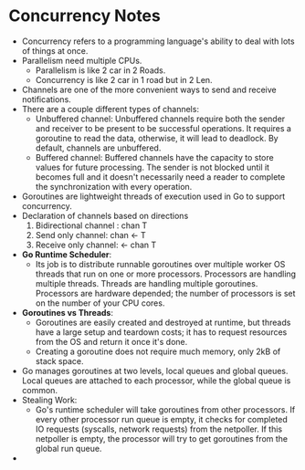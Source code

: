 # Concurrency Notes

- Concurrency refers to a programming language's ability to deal with lots of things at once.
- Parallelism need multiple CPUs.
    - Parallelism is like 2 car in 2 Roads.
    - Concurrency is like 2 car in 1 road but in 2 Len.
- Channels are one of the more convenient ways to send and receive notifications.
- There are a couple different types of channels:
  - Unbuffered channel: Unbuffered channels require both the sender and receiver to be present to be successful operations. It requires a goroutine to read the data, otherwise, it will lead to deadlock. By default, channels are unbuffered.
  - Buffered channel: Buffered channels have the capacity to store values for future processing. The sender is not blocked until it becomes full and it doesn't necessarily need a reader to complete the synchronization with every operation.
- Goroutines are lightweight threads of execution used in Go to support concurrency.
- Declaration of channels based on directions
  1. Bidirectional channel : chan T
  2. Send only channel: chan <- T
  3. Receive only channel: <- chan T
- **Go Runtime Scheduler**:
  - Its job is to distribute runnable goroutines over multiple worker OS threads that run on one or more processors. Processors are handling multiple threads.
    Threads are handling multiple goroutines. Processors are hardware depended; the number of processors is set on the number of your CPU cores.
- **Goroutines vs Threads**:
  - Goroutines are easily created and destroyed at runtime, but threads have a large setup and teardown costs; it has to request resources from the OS and return it once it's done.
  - Creating a goroutine does not require much memory, only 2kB of stack space.
- Go manages goroutines at two levels, local queues and global queues. Local queues are attached to each processor, while the global queue is common.
- Stealing Work:
  - Go's runtime scheduler will take goroutines from other processors. If every other processor run queue is empty, it checks for completed IO requests (syscalls, network requests) from the netpoller. 
    If this netpoller is empty, the processor will try to get goroutines from the global run queue.
- 